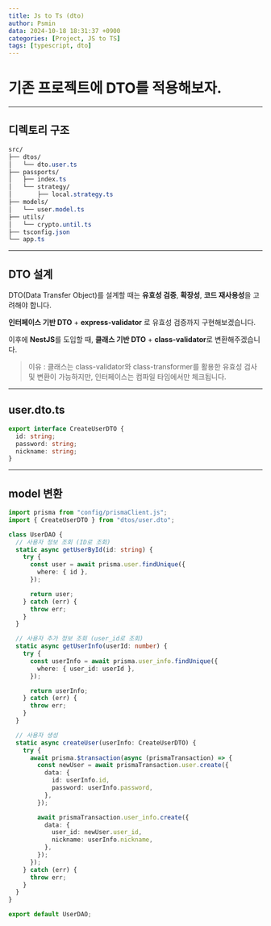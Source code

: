 ```yaml
---
title: Js to Ts (dto)
author: Psmin
data: 2024-10-18 18:31:37 +0900
categories: [Project, JS to TS]
tags: [typescript, dto]
---
```


# 기존 프로젝트에 DTO를 적용해보자.

---

## 디렉토리 구조

```css
src/
├── dtos/
│   └── dto.user.ts
├── passports/
│   ├── index.ts
│   └── strategy/
│       ├── local.strategy.ts
├── models/
│   └── user.model.ts
├── utils/
│   └── crypto.until.ts
├── tsconfig.json
└── app.ts
```

---

## DTO 설계

DTO(Data Transfer Object)를 설계할 때는 **유효성 검증**, **확장성**, **코드 재사용성**을 고려해야 합니다.

**인터페이스 기반 DTO** + **express-validator** 로 유효성 검증까지 구현해보겠습니다.

이후에 **NestJS**를 도입할 때, **클래스 기반 DTO** + **class-validator**로 변환해주겠습니다.

> 이유 : 클래스는 class-validator와 class-transformer를 활용한 유효성 검사 및 변환이 가능하지만, 인터페이스는 컴파일 타임에서만 체크됩니다.

---

## user.dto.ts

```ts
export interface CreateUserDTO {
  id: string;
  password: string;
  nickname: string;
}
```

---

## model 변환

```ts
import prisma from "config/prismaClient.js";
import { CreateUserDTO } from "dtos/user.dto";

class UserDAO {
  // 사용자 정보 조회 (ID로 조회)
  static async getUserById(id: string) {
    try {
      const user = await prisma.user.findUnique({
        where: { id },
      });

      return user;
    } catch (err) {
      throw err;
    }
  }

  // 사용자 추가 정보 조회 (user_id로 조회)
  static async getUserInfo(userId: number) {
    try {
      const userInfo = await prisma.user_info.findUnique({
        where: { user_id: userId },
      });

      return userInfo;
    } catch (err) {
      throw err;
    }
  }

  // 사용자 생성
  static async createUser(userInfo: CreateUserDTO) {
    try {
      await prisma.$transaction(async (prismaTransaction) => {
        const newUser = await prismaTransaction.user.create({
          data: {
            id: userInfo.id,
            password: userInfo.password,
          },
        });

        await prismaTransaction.user_info.create({
          data: {
            user_id: newUser.user_id,
            nickname: userInfo.nickname,
          },
        });
      });
    } catch (err) {
      throw err;
    }
  }
}

export default UserDAO;
```
